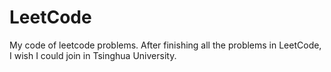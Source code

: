 # LeetCode
My code of leetcode problems.
After finishing all the problems in LeetCode, I wish I could join in Tsinghua University.
